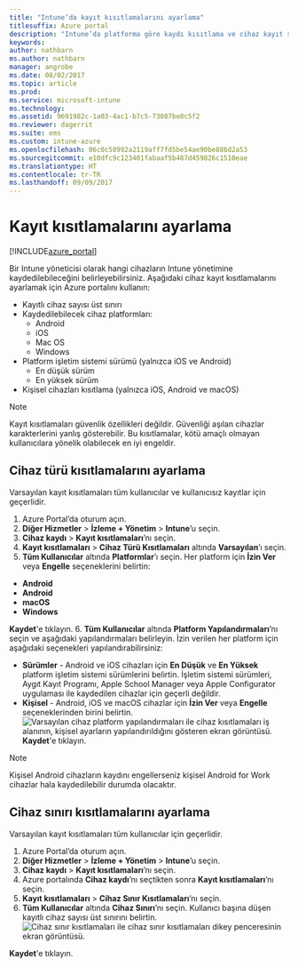 ```yaml
---
title: "Intune’da kayıt kısıtlamalarını ayarlama"
titlesuffix: Azure portal
description: "Intune’da platforma göre kaydı kısıtlama ve cihaz kayıt sınırı ayarlama. \""
keywords: 
author: nathbarn
ms.author: nathbarn
manager: angrobe
ms.date: 08/02/2017
ms.topic: article
ms.prod: 
ms.service: microsoft-intune
ms.technology: 
ms.assetid: 9691982c-1a03-4ac1-b7c5-73087be8c5f2
ms.reviewer: dagerrit
ms.suite: ems
ms.custom: intune-azure
ms.openlocfilehash: 06c0c58992a2119aff7fd5be54ae90be886d2a53
ms.sourcegitcommit: e10dfc9c123401fabaaf5b487d459826c1510eae
ms.translationtype: HT
ms.contentlocale: tr-TR
ms.lasthandoff: 09/09/2017
---
```

# <a name="set-enrollment-restrictions"></a>Kayıt kısıtlamalarını ayarlama

[!INCLUDE[azure_portal](./includes/azure_portal.md)]

Bir Intune yöneticisi olarak hangi cihazların Intune yönetimine kaydedilebileceğini belirleyebilirsiniz. Aşağıdaki cihaz kayıt kısıtlamalarını ayarlamak için Azure portalını kullanın:

- Kayıtlı cihaz sayısı üst sınırı
- Kaydedilebilecek cihaz platformları:
  - Android
  - iOS
  - Mac OS
  - Windows
- Platform işletim sistemi sürümü (yalnızca iOS ve Android)
  - En düşük sürüm
  - En yüksek sürüm
- Kişisel cihazları kısıtlama (yalnızca iOS, Android ve macOS)

>[!NOTE]
>Kayıt kısıtlamaları güvenlik özellikleri değildir. Güvenliği aşılan cihazlar karakterlerini yanlış gösterebilir. Bu kısıtlamalar, kötü amaçlı olmayan kullanıcılara yönelik olabilecek en iyi engeldir.

## <a name="set-device-type-restrictions"></a>Cihaz türü kısıtlamalarını ayarlama
Varsayılan kayıt kısıtlamaları tüm kullanıcılar ve kullanıcısız kayıtlar için geçerlidir.
1. Azure Portal’da oturum açın.
2. **Diğer Hizmetler** > **İzleme + Yönetim** > **Intune**’u seçin.
3. **Cihaz kaydı** > **Kayıt kısıtlamaları**’nı seçin.
4. **Kayıt kısıtlamaları** > **Cihaz Türü Kısıtlamaları** altında **Varsayılan**’ı seçin.
5. **Tüm Kullanıcılar** altında **Platformlar**’ı seçin. Her platform için **İzin Ver** veya **Engelle** seçeneklerini belirtin:
  - **Android**
  - **Android**
  - **macOS**
  - **Windows**

  **Kaydet**'e tıklayın.
6. **Tüm Kullanıcılar** altında **Platform Yapılandırmaları**’nı seçin ve aşağıdaki yapılandırmaları belirleyin. İzin verilen her platform için aşağıdaki seçenekleri yapılandırabilirsiniz:
  - **Sürümler** - Android ve iOS cihazları için **En Düşük** ve **En Yüksek** platform işletim sistemi sürümlerini belirtin. İşletim sistemi sürümleri, Aygıt Kayıt Programı, Apple School Manager veya Apple Configurator uygulaması ile kaydedilen cihazlar için geçerli değildir.
  - **Kişisel** - Android, iOS ve macOS cihazlar için **İzin Ver** veya **Engelle** seçeneklerinden birini belirtin.
  ![Varsayılan cihaz platform yapılandırmaları ile cihaz kısıtlamaları iş alanının, kişisel ayarların yapılandırıldığını gösteren ekran görüntüsü.](media/device-restrictions-platform-configurations.png)
  **Kaydet**'e tıklayın.

>[!NOTE]
>Kişisel Android cihazların kaydını engellerseniz kişisel Android for Work cihazlar hala kaydedilebilir durumda olacaktır.

## <a name="set-device-limit-restrictions"></a>Cihaz sınırı kısıtlamalarını ayarlama
Varsayılan kayıt kısıtlamaları tüm kullanıcılar için geçerlidir.
1. Azure Portal’da oturum açın.
2. **Diğer Hizmetler** > **İzleme + Yönetim** > **Intune**’u seçin.
3. **Cihaz kaydı** > **Kayıt kısıtlamaları**’nı seçin.
4. Azure portalında **Cihaz kaydı**’nı seçtikten sonra **Kayıt kısıtlamaları**’nı seçin.
5. **Kayıt kısıtlamaları** > **Cihaz Sınır Kısıtlamaları**’nı seçin.
6. **Tüm Kullanıcılar** altında **Cihaz Sınırı**’nı seçin. Kullanıcı başına düşen kayıtlı cihaz sayısı üst sınırını belirtin.  
![Cihaz sınır kısıtlamaları ile cihaz sınır kısıtlamaları dikey penceresinin ekran görüntüsü.](./media/device-restrictions-limit.png)

  **Kaydet**'e tıklayın.

